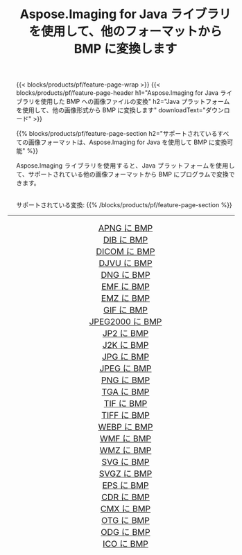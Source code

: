 ﻿---
title: Aspose.Imaging for Java ライブラリを使用して、他のフォーマットから BMP に変換します 
weight: 3920
url: /ja/java/conversion/to/bmp 
lang: ja
langdirlevel: 2
locales: zh-hans,ja,it,ru,de,es,fr,nl,id,lt,pl,pt,vi,tr,ko,zh-hant,ar,hi,th,sv,cs,uk,he
description: Aspose.Imaging を使用すると、Java を使用して他のフォーマットから BMP に変換できます。
---

{{< blocks/products/pf/feature-page-wrap >}}
{{< blocks/products/pf/feature-page-header h1="Aspose.Imaging for Java ライブラリを使用した BMP への画像ファイルの変換" h2="Java プラットフォームを使用して、他の画像形式から BMP に変換します" downloadText="ダウンロード" >}}


{{% blocks/products/pf/feature-page-section  h2="サポートされているすべての画像フォーマットは、Aspose.Imaging for Java を使用して BMP に変換可能" %}}
<p align=justify>Aspose.Imaging ライブラリを使用すると、Java プラットフォームを使用して、サポートされている他の画像フォーマットから BMP にプログラムで変換できます。</p>
<br/>
サポートされている変換:
{{% /blocks/products/pf/feature-page-section %}}
<div class="container-fluid productfamilypage bg-gray">
    <div class="convertypes bg-gray agp-content section">
        <div class="container">
		<hr style="margin-left:-20px;"/>
		<div class="row other-converters" style="gap: 10px;font-size: 19px;text-align:center;">
		    <div class='col-md-2 other-converter remove-lp remove-rp'><a href="/imaging/ja/java/conversion/apng-to-bmp" style="padding:15px;">APNG に BMP</a></div>
<div class='col-md-2 other-converter remove-lp remove-rp'><a href="/imaging/ja/java/conversion/dib-to-bmp" style="padding:15px;">DIB に BMP</a></div>
<div class='col-md-2 other-converter remove-lp remove-rp'><a href="/imaging/ja/java/conversion/dicom-to-bmp" style="padding:15px;">DICOM に BMP</a></div>
<div class='col-md-2 other-converter remove-lp remove-rp'><a href="/imaging/ja/java/conversion/djvu-to-bmp" style="padding:15px;">DJVU に BMP</a></div>
<div class='col-md-2 other-converter remove-lp remove-rp'><a href="/imaging/ja/java/conversion/dng-to-bmp" style="padding:15px;">DNG に BMP</a></div>
<div class='col-md-2 other-converter remove-lp remove-rp'><a href="/imaging/ja/java/conversion/emf-to-bmp" style="padding:15px;">EMF に BMP</a></div>
<div class='col-md-2 other-converter remove-lp remove-rp'><a href="/imaging/ja/java/conversion/emz-to-bmp" style="padding:15px;">EMZ に BMP</a></div>
<div class='col-md-2 other-converter remove-lp remove-rp'><a href="/imaging/ja/java/conversion/gif-to-bmp" style="padding:15px;">GIF に BMP</a></div>
<div class='col-md-2 other-converter remove-lp remove-rp'><a href="/imaging/ja/java/conversion/jpeg2000-to-bmp" style="padding:15px;">JPEG2000 に BMP</a></div>
<div class='col-md-2 other-converter remove-lp remove-rp'><a href="/imaging/ja/java/conversion/jp2-to-bmp" style="padding:15px;">JP2 に BMP</a></div>
<div class='col-md-2 other-converter remove-lp remove-rp'><a href="/imaging/ja/java/conversion/j2k-to-bmp" style="padding:15px;">J2K に BMP</a></div>
<div class='col-md-2 other-converter remove-lp remove-rp'><a href="/imaging/ja/java/conversion/jpg-to-bmp" style="padding:15px;">JPG に BMP</a></div>
<div class='col-md-2 other-converter remove-lp remove-rp'><a href="/imaging/ja/java/conversion/jpeg-to-bmp" style="padding:15px;">JPEG に BMP</a></div>
<div class='col-md-2 other-converter remove-lp remove-rp'><a href="/imaging/ja/java/conversion/png-to-bmp" style="padding:15px;">PNG に BMP</a></div>
<div class='col-md-2 other-converter remove-lp remove-rp'><a href="/imaging/ja/java/conversion/tga-to-bmp" style="padding:15px;">TGA に BMP</a></div>
<div class='col-md-2 other-converter remove-lp remove-rp'><a href="/imaging/ja/java/conversion/tif-to-bmp" style="padding:15px;">TIF に BMP</a></div>
<div class='col-md-2 other-converter remove-lp remove-rp'><a href="/imaging/ja/java/conversion/tiff-to-bmp" style="padding:15px;">TIFF に BMP</a></div>
<div class='col-md-2 other-converter remove-lp remove-rp'><a href="/imaging/ja/java/conversion/webp-to-bmp" style="padding:15px;">WEBP に BMP</a></div>
<div class='col-md-2 other-converter remove-lp remove-rp'><a href="/imaging/ja/java/conversion/wmf-to-bmp" style="padding:15px;">WMF に BMP</a></div>
<div class='col-md-2 other-converter remove-lp remove-rp'><a href="/imaging/ja/java/conversion/wmz-to-bmp" style="padding:15px;">WMZ に BMP</a></div>
<div class='col-md-2 other-converter remove-lp remove-rp'><a href="/imaging/ja/java/conversion/svg-to-bmp" style="padding:15px;">SVG に BMP</a></div>
<div class='col-md-2 other-converter remove-lp remove-rp'><a href="/imaging/ja/java/conversion/svgz-to-bmp" style="padding:15px;">SVGZ に BMP</a></div>
<div class='col-md-2 other-converter remove-lp remove-rp'><a href="/imaging/ja/java/conversion/eps-to-bmp" style="padding:15px;">EPS に BMP</a></div>
<div class='col-md-2 other-converter remove-lp remove-rp'><a href="/imaging/ja/java/conversion/cdr-to-bmp" style="padding:15px;">CDR に BMP</a></div>
<div class='col-md-2 other-converter remove-lp remove-rp'><a href="/imaging/ja/java/conversion/cmx-to-bmp" style="padding:15px;">CMX に BMP</a></div>
<div class='col-md-2 other-converter remove-lp remove-rp'><a href="/imaging/ja/java/conversion/otg-to-bmp" style="padding:15px;">OTG に BMP</a></div>
<div class='col-md-2 other-converter remove-lp remove-rp'><a href="/imaging/ja/java/conversion/odg-to-bmp" style="padding:15px;">ODG に BMP</a></div>
<div class='col-md-2 other-converter remove-lp remove-rp'><a href="/imaging/ja/java/conversion/ico-to-bmp" style="padding:15px;">ICO に BMP</a></div>
                </div>
        </div>
    </div>
</div>
<br/>

